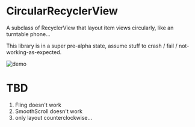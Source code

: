 # CircularRecyclerView
A subclass of RecyclerView that layout item views circularly, like an turntable phone...

This library is in a super pre-alpha state, assume stuff to crash / fail / not-working-as-expected.

![demo](https://github.com/Palatis/CircularRecyclerView/blob/master/demo.png)

# TBD
1. Fling doesn't work
2. SmoothScroll doesn't work
3. only layout counterclockwise...
